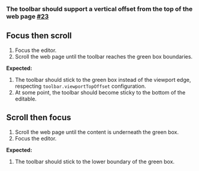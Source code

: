 ### The toolbar should support a vertical offset from the top of the web page [#23](https://github.com/ckeditor/ckeditor5-editor-inline/issues/23)

## Focus then scroll

1. Focus the editor.
2. Scroll the web page until the toolbar reaches the green box boundaries.

**Expected:**

1. The toolbar should stick to the green box instead of the viewport edge, respecting `toolbar.viewportTopOffset` configuration.
2. At some point, the toolbar should become sticky to the bottom of the editable.

## Scroll then focus

1. Scroll the web page until the content is underneath the green box.
2. Focus the editor.

**Expected:**

1. The toolbar should stick to the lower boundary of the green box.
